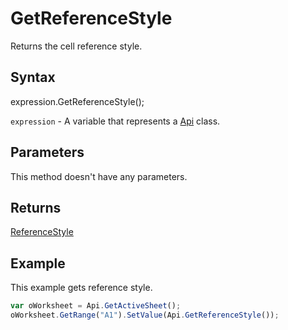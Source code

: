 # GetReferenceStyle

Returns the cell reference style.

## Syntax

expression.GetReferenceStyle();

`expression` - A variable that represents a [Api](../Api.md) class.

## Parameters

This method doesn't have any parameters.

## Returns

[ReferenceStyle](../../Enumeration/ReferenceStyle.md)

## Example

This example gets reference style.

```javascript
var oWorksheet = Api.GetActiveSheet();
oWorksheet.GetRange("A1").SetValue(Api.GetReferenceStyle());
```
